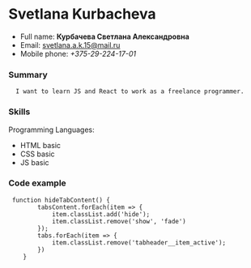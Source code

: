 # Svetlana Kurbacheva

- Full name: **Курбачева Светлана Александровна**
- Email: svetlana.a.k.15@mail.ru
- Mobile phone: _+375-29-224-17-01_

### Summary

      I want to learn JS and React to work as a freelance programmer.

### Skills

Programming Languages:

- HTML basic
- CSS basic
- JS basic

### Code example

```
 function hideTabContent() {
        tabsContent.forEach(item => {
            item.classList.add('hide');
            item.classList.remove('show', 'fade')
        });
        tabs.forEach(item => {
            item.classList.remove('tabheader__item_active');
        })
    }
```
